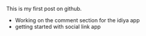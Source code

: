 This is my first post on github.
- Working on the comment section for the idiya app
- getting started with social link app